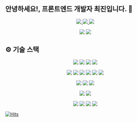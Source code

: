 ## 안녕하세요!, 프론트엔드 개발자 최진입니다. 👋

<p align='center'>
  
<a href="mailto:chlwls4m@gmail.com" >
<img src="https://img.shields.io/badge/Gmail-d14836?style=flat-square&logo=Gmail&logoColor=white&link=leegm1798@naver.com"/>
</a>
<a href="https://www.instagram.com/chljin123/" target="_blank">
<img src="https://img.shields.io/badge/instagram-E4405F.svg?style=flat-square&logo=instagram&logoColor=white"/>
</a>
<a href="https://velog.io/@nwejin/posts" target="_blank">
<img src="https://img.shields.io/badge/Velog-20C997.svg?style=flat-square&logo=velog&logoColor=white"/>
</a>
</p>

<p align='center'>
  <a href="https://chlwls123.notion.site/b178303bd1c0419bacf7917c67487b58" target="_blank" style="text-decoration: none;">
    <img src="https://img.shields.io/badge/이력서-0088CC.svg?style=for-the-badge&logo=notion&logoColor=white"/>
  </a>
  <a href="https://chlwls123.notion.site/127a2de74eae80d5a87bfa555b8b3469" target="_blank" style="text-decoration: none;">
    <img src="https://img.shields.io/badge/포트폴리오-0088CC.svg?style=for-the-badge&logo=notion&logoColor=white"/>
  </a>
</p>



## ⚙️ 기술 스택

<p align='center'>
  <img src="https://img.shields.io/badge/-TypeScript-396EB0?style=flat-plastic&logo=TypeScript&logoColor=white"/>
  <img src="https://img.shields.io/badge/-Javascript-F7DF1E?style=flat-plastic&logo=javascript&logoColor=white"/>
  <img src="https://img.shields.io/badge/-HTML5-E34F26?style=flat-plastic&logo=html5&logoColor=white"/>
  <img src="https://img.shields.io/badge/-CSS3-1572B6?style=flat-plastic&logo=css3&logoColor=white"/>
</p>
<p align='center'>
  <img src="https://img.shields.io/badge/-Next.js-000000?style=flat-plastic&logo=nextdotjs&logoColor=white"/>
  <img src="https://img.shields.io/badge/-react-61DAFB?style=flat-plastic&logo=react&logoColor=white"/>
  <img src="https://img.shields.io/badge/-React Query-FF4154?style=flat-plastic&logo=reactquery&logoColor=white"/>
  <img src="https://img.shields.io/badge/-React Hook Form-EC5990?style=flat-plastic&logo=reacthookform&logoColor=white"/>
  <img src="https://img.shields.io/badge/-Redux-764ABC?style=flat-plastic&logo=redux&logoColor=white"/>
  <img src="https://img.shields.io/badge/-Zustand-000000?style=flat-plastic&logo=&logoColor=white"/>
</p>
<p align='center'>
  <img src="https://img.shields.io/badge/-Sass-CC6699?style=flat-plastic&logo=sass&logoColor=white"/>
  <img src="https://img.shields.io/badge/-TailwindCSS-06B6D4?style=flat-plastic&logo=tailwindcss&logoColor=white"/>
  <img src="https://img.shields.io/badge/-shadcn/ui-000000?style=flat-plastic&logo=shadcnui&logoColor=white"/>
</p>
<p align='center'>
  <img src="https://img.shields.io/badge/-Firebase-DD2C00?style=flat-plastic&logo=firebase&logoColor=white"/>
  <img src="https://img.shields.io/badge/-Vercel-000000?style=flat-plastic&logo=vercel&logoColor=white"/>
</p>
<p align='center'>
  <img src="https://img.shields.io/badge/-Slack-753188?style=flat-plastic&logo=Slack&logoColor=white"/>
  <img src="https://img.shields.io/badge/-notion-000000?style=flat-plastic&logo=notion&logoColor=white"/>
  <img src="https://img.shields.io/badge/-Figma-F24E1E?style=flat-plastic&logo=figma&logoColor=white"/>
  <img src="https://img.shields.io/badge/-Github-2C272E?style=flat-plastic&logo=GitHub&logoColor=white"/>
</p>

<!--
[![GitHub stats](https://github-readme-stats.vercel.app/api?username=nwejin)](https://github.com/nwejin/github-readme-stats)
![Top Langs](https://github-readme-stats.vercel.app/api/top-langs/?username=nwejin&layout=compact)
-->

[![Hits](https://hits.seeyoufarm.com/api/count/incr/badge.svg?url=https%3A%2F%2Fgithub.com%2Fnwejin%2Fhit-counter&count_bg=%2379C83D&title_bg=%23555555&icon=&icon_color=%23E7E7E7&title=hits&edge_flat=false)](https://hits.seeyoufarm.com)

<!--
**nwejin/nwejin** is a ✨ _special_ ✨ repository because its `README.md` (this file) appears on your GitHub profile.

Here are some ideas to get you started:

- 🔭 I’m currently working on ...
- 🌱 I’m currently learning ...
- 👯 I’m looking to collaborate on ...
- 🤔 I’m looking for help with ...
- 💬 Ask me about ...
- 📫 How to reach me: ...
- 😄 Pronouns: ...
- ⚡ Fun fact: ...
-->



